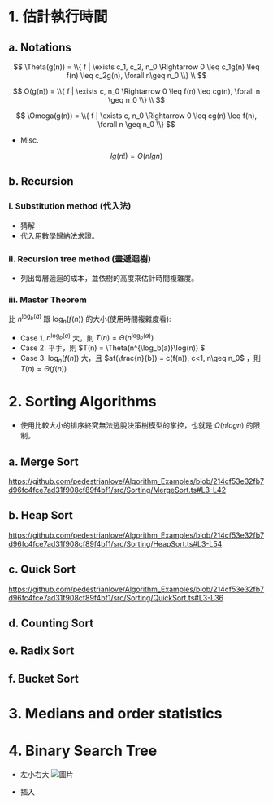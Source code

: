 # 1. 估計執行時間
## a. Notations
$$
  \Theta(g(n)) = \\{ f | \exists c_1, c_2, n_0 \Rightarrow 0 \leq c_1g(n) \leq f(n) \leq c_2g(n), \forall n\geq n_0 \\}  \\
$$

$$
  O(g(n)) = \\{ f | \exists c, n_0 \Rightarrow 0 \leq f(n) \leq cg(n), \forall n \geq n_0 \\}  \\
$$

$$
  \Omega(g(n)) = \\{ f | \exists c, n_0 \Rightarrow 0 \leq cg(n) \leq f(n), \forall n \geq n_0 \\}
$$

- Misc.

$$
  lg(n!) = \Theta(nlgn)
$$

## b. Recursion
### i. Substitution method (代入法)
- 猜解
- 代入用數學歸納法求證。
### ii. Recursion tree method (畫遞迴樹)
- 列出每層遞迴的成本，並依樹的高度來估計時間複雜度。
### iii. Master Theorem
比 $n^{\log_b(a)}$ 跟 $\log_n(f(n))$ 的大小(使用時間複雜度看):
- Case 1. $n^{\log_b(a)}$ 大，則 $T(n) = \Theta(n^{\log_b(a)})$
- Case 2. 平手，則 $T(n) = \Theta(n^{\log_b(a)}\log(n)) $
- Case 3. $\log_n(f(n))$ 大，且 $af(\frac{n}{b}) = c(f(n)), c<1, n\geq n_0$ ，則 $T(n)=\Theta(f(n))$

# 2. Sorting Algorithms
- 使用比較大小的排序終究無法逃脫決策樹模型的掌控，也就是 $\Omega(nlogn)$ 的限制。
## a. Merge Sort
https://github.com/pedestrianlove/Algorithm_Examples/blob/214cf53e32fb7d96fc4fce7ad31f908cf89f4bf1/src/Sorting/MergeSort.ts#L3-L42
## b. Heap Sort
https://github.com/pedestrianlove/Algorithm_Examples/blob/214cf53e32fb7d96fc4fce7ad31f908cf89f4bf1/src/Sorting/HeapSort.ts#L3-L54
## c. Quick Sort
https://github.com/pedestrianlove/Algorithm_Examples/blob/214cf53e32fb7d96fc4fce7ad31f908cf89f4bf1/src/Sorting/QuickSort.ts#L3-L36
## d. Counting Sort

## e. Radix Sort

## f. Bucket Sort


# 3. Medians and order statistics

# 4. Binary Search Tree
- 左小右大
![圖片](https://github.com/pedestrianlove/Algorithm_Examples/assets/37164678/ab6f79f8-dc64-4d60-ab42-de54ec91bde6)

- 插入
